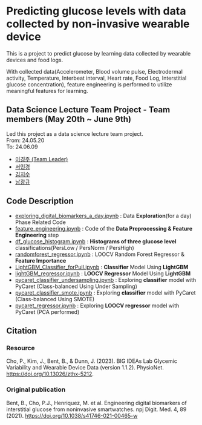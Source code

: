 # Predicting glucose levels with data collected by non-invasive wearable device
This is a project to predict glucose by learning data collected by wearable devices and food logs.

With collected data(Accelerometer, Blood volume pulse, Electrodermal activity, Temperature, Interbeat interval, Heart rate, Food Log, Interstitial glucose concentration), feature engineering is performed to utilize meaningful features for learning.

## Data Science Lecture Team Project - Team members (May 20th ~ June 9th)
Led this project as a data science lecture team project.  
From: 24.05.20  
To: 24.06.09  
- [이경주 (Team Leader)](https://github.com/gjlee0802)
- [서민경](https://github.com/mingg12)
- [김지수](https://github.com/itsthejisoo)
- [남광규](https://github.com/kwanggyu99)

## Code Description
- [exploring_digital_biomarkers_a_day.ipynb](https://github.com/gjlee0802/engineering-digital-biomarkers/blob/main/exploring_digital_biomarkers_a_day.ipynb) : Data **Exploration**(for a day) Phase Related Code
- [feature_engineering.ipynb](https://github.com/gjlee0802/engineering-digital-biomarkers/blob/main/feature_engineering.ipynb) : Code of the **Data Preprocessing & Feature Engineering** step
- [df_glucose_histogram.ipynb](https://github.com/gjlee0802/engineering-digital-biomarkers/blob/main/df_glucose_histogram.ipynb) : **Histograms of three glucose level** classifications(PersLow / PersNorm / PersHigh)
- [randomforest_regressor.ipynb](https://github.com/gjlee0802/engineering-digital-biomarkers/blob/main/randomforest_regressor.ipynb) : LOOCV Random Forest Regressor & **Feature Importance**
- [LightGBM_Classifier_forPull.ipynb](https://github.com/gjlee0802/engineering-digital-biomarkers/blob/main/LightGBM_Classifier_forPull.ipynb) : **Classifier** Model Using **LightGBM**
- [lightGBM_regressor.ipynb](https://github.com/gjlee0802/engineering-digital-biomarkers/blob/main/lightGBM_regressor.ipynb) : **LOOCV Regressor** Model Using **LightGBM**
- [pycaret_classifier_undersampling.ipynb](https://github.com/gjlee0802/engineering-digital-biomarkers/blob/main/pycaret_classifier_undersampling.ipynb) : Exploring **classifier** model with PyCaret (Class-balanced Using Under Sampling)
- [pycaret_classifier_smote.ipynb](https://github.com/gjlee0802/engineering-digital-biomarkers/blob/main/pycaret_classifier_smote.ipynb) : Exploring **classifier** model with PyCaret (Class-balanced Using SMOTE)
- [pycaret_regressor.ipynb](https://github.com/gjlee0802/engineering-digital-biomarkers/blob/main/pycaret_regressor.ipynb) : Exploring **LOOCV regressor** model with PyCaret (PCA performed)
## Citation
### Resource
Cho, P., Kim, J., Bent, B., & Dunn, J. (2023). BIG IDEAs Lab Glycemic Variability and Wearable Device Data (version 1.1.2). PhysioNet. https://doi.org/10.13026/zthx-5212.

### Original publication
Bent, B., Cho, P.J., Henriquez, M. et al. Engineering digital biomarkers of interstitial glucose from noninvasive smartwatches. npj Digit. Med. 4, 89 (2021). https://doi.org/10.1038/s41746-021-00465-w
